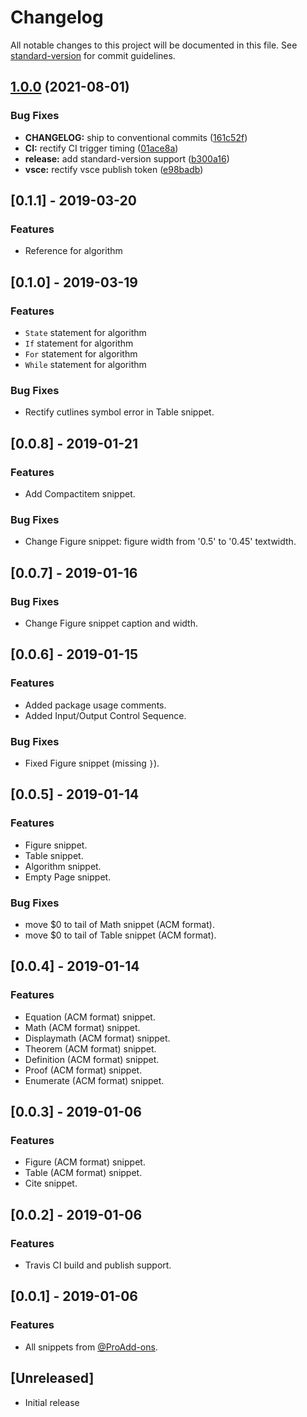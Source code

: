 # Changelog

All notable changes to this project will be documented in this file. See [standard-version](https://github.com/conventional-changelog/standard-version) for commit guidelines.

## [1.0.0](https://github.com/sabertazimi/LaTeX-snippets/compare/v0.1.2...v1.0.0) (2021-08-01)


### Bug Fixes

* **CHANGELOG:** ship to conventional commits ([161c52f](https://github.com/sabertazimi/LaTeX-snippets/commit/161c52ff6067c3bcc7d8a814badf7f27724b39c8))
* **CI:** rectify CI trigger timing ([01ace8a](https://github.com/sabertazimi/LaTeX-snippets/commit/01ace8a4b0396197bfa4946eeaa4fdf4950c01d5))
* **release:** add standard-version support ([b300a16](https://github.com/sabertazimi/LaTeX-snippets/commit/b300a164b05f72878a08481b64a72b395208b61f))
* **vsce:** rectify vsce publish token ([e98badb](https://github.com/sabertazimi/LaTeX-snippets/commit/e98badba4fbc02288d5997a8c457d46d88c898fb))

## [0.1.1] - 2019-03-20

### Features

- Reference for algorithm

## [0.1.0] - 2019-03-19

### Features

- `State` statement for algorithm
- `If` statement for algorithm
- `For` statement for algorithm
- `While` statement for algorithm

### Bug Fixes

- Rectify cutlines symbol error in Table snippet.

## [0.0.8] - 2019-01-21

### Features

- Add Compactitem snippet.

### Bug Fixes 

- Change Figure snippet: figure width from '0.5' to '0.45' textwidth.

## [0.0.7] - 2019-01-16

### Bug Fixes

- Change Figure snippet caption and width.

## [0.0.6] - 2019-01-15

### Features

- Added package usage comments.
- Added Input/Output Control Sequence.

### Bug Fixes

- Fixed Figure snippet (missing `}`).

## [0.0.5] - 2019-01-14

### Features

- Figure snippet.
- Table snippet.
- Algorithm snippet.
- Empty Page snippet.

### Bug Fixes

- move $0 to tail of Math snippet (ACM format).
- move $0 to tail of Table snippet (ACM format).

## [0.0.4] - 2019-01-14

### Features

- Equation (ACM format) snippet.
- Math (ACM format) snippet.
- Displaymath (ACM format) snippet.
- Theorem (ACM format) snippet.
- Definition (ACM format) snippet.
- Proof (ACM format) snippet.
- Enumerate (ACM format) snippet.

## [0.0.3] - 2019-01-06

### Features

- Figure (ACM format) snippet.
- Table (ACM format) snippet.
- Cite snippet.

## [0.0.2] - 2019-01-06

### Features

- Travis CI build and publish support.

## [0.0.1] - 2019-01-06

### Features

- All snippets from [@ProAdd-ons](https://github.com/ProAdd-ons/vscode-LaTeX-support).

## [Unreleased]

- Initial release
